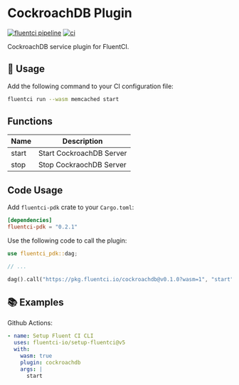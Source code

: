 # CockroachDB Plugin

[![fluentci pipeline](https://shield.fluentci.io/x/cockroachdb)](https://pkg.fluentci.io/cockroachdb)
[![ci](https://github.com/fluentci-io/services/actions/workflows/cockroachdb.yml/badge.svg)](https://github.com/fluentci-io/services/actions/workflows/cockroachdb.yml)

CockroachDB service plugin for FluentCI.

## 🚀 Usage

Add the following command to your CI configuration file:

```bash
fluentci run --wasm memcached start
```

## Functions

| Name   | Description                                 |
| ------ | --------------------------------------------|
| start  | Start CockroachDB Server                    |
| stop   | Stop CockraochDB Server                     |

## Code Usage

Add `fluentci-pdk` crate to your `Cargo.toml`:

```toml
[dependencies]
fluentci-pdk = "0.2.1"
```

Use the following code to call the plugin:

```rust
use fluentci_pdk::dag;

// ...

dag().call("https://pkg.fluentci.io/cockroachdb@v0.1.0?wasm=1", "start", vec![])?;
```

## 📚 Examples

Github Actions:

```yaml
- name: Setup Fluent CI CLI
  uses: fluentci-io/setup-fluentci@v5
  with:
    wasm: true
    plugin: cockroachdb
    args: |
      start
```
